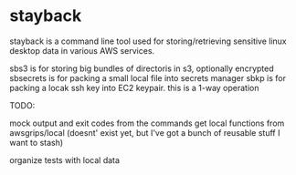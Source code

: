 # stayback

stayback is a command line tool used for storing/retrieving sensitive linux desktop data in various AWS services.

sbs3  is for storing big bundles of directoris in s3, optionally encrypted
sbsecrets is for packing a small local file into secrets manager
sbkp is for packing a locak ssh key into EC2 keypair. this is a 1-way operation

TODO:

mock output and exit codes from the commands
get local functions from awsgrips/local (doesnt' exist yet, but I've got a bunch of reusable stuff I want to stash)

organize tests with local data
